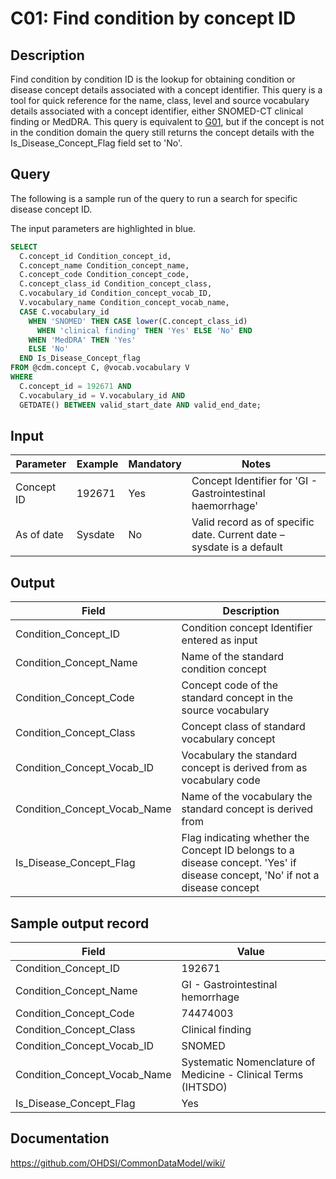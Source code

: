 <!---
Group:condition
Name:C01 Find condition by concept ID
Author:Patrick Ryan
CDM Version: 5.0
-->
# C01: Find condition by concept ID

## Description
Find condition by condition ID is the lookup for obtaining condition or disease concept details associated with a concept identifier. This query is a tool for quick reference for the name, class, level and source vocabulary details associated with a concept identifier, either SNOMED-CT clinical finding or MedDRA.
This query is equivalent to  [G01](http://vocabqueries.omop.org/general-queries/g1), but if the concept is not in the condition domain the query still returns the concept details with the Is_Disease_Concept_Flag field set to 'No'.

## Query
The following is a sample run of the query to run a search for specific disease concept ID. 

The input parameters are highlighted in  blue.

```sql
SELECT 
  C.concept_id Condition_concept_id, 
  C.concept_name Condition_concept_name, 
  C.concept_code Condition_concept_code, 
  C.concept_class_id Condition_concept_class,
  C.vocabulary_id Condition_concept_vocab_ID, 
  V.vocabulary_name Condition_concept_vocab_name, 
  CASE C.vocabulary_id 
    WHEN 'SNOMED' THEN CASE lower(C.concept_class_id)   
      WHEN 'clinical finding' THEN 'Yes' ELSE 'No' END 
    WHEN 'MedDRA' THEN 'Yes'
    ELSE 'No' 
  END Is_Disease_Concept_flag 
FROM @cdm.concept C, @vocab.vocabulary V 
WHERE 
  C.concept_id = 192671 AND 
  C.vocabulary_id = V.vocabulary_id AND 
  GETDATE() BETWEEN valid_start_date AND valid_end_date;
```

## Input

|  Parameter |  Example |  Mandatory |  Notes |
| --- | --- | --- | ------------------------------------------- |
|  Concept ID |  192671 |  Yes | Concept Identifier for 'GI - Gastrointestinal haemorrhage' |
|  As of date |  Sysdate |  No | Valid record as of specific date. Current date – sysdate is a default |

## Output

|  Field |  Description |
| --- | ----------------------------------------------- |
|  Condition_Concept_ID |  Condition concept Identifier entered as input |
|  Condition_Concept_Name |  Name of the standard condition concept |
|  Condition_Concept_Code |  Concept code of the standard concept in the source vocabulary |
|  Condition_Concept_Class |  Concept class of standard vocabulary concept |
|  Condition_Concept_Vocab_ID  |  Vocabulary the standard concept is derived from as vocabulary code |
|  Condition_Concept_Vocab_Name |  Name of the vocabulary the standard concept is derived from |
|  Is_Disease_Concept_Flag |  Flag indicating whether the Concept ID belongs to a disease concept. 'Yes' if disease concept, 'No' if not a disease concept |


## Sample output record

|  Field |  Value |
| --- | ----------------------------------------------- |
|  Condition_Concept_ID |  192671 |
|  Condition_Concept_Name |  GI - Gastrointestinal hemorrhage |
|  Condition_Concept_Code |  74474003 |
|  Condition_Concept_Class |  Clinical finding |
|  Condition_Concept_Vocab_ID |  SNOMED |
|  Condition_Concept_Vocab_Name | Systematic Nomenclature of Medicine - Clinical Terms (IHTSDO) |
|  Is_Disease_Concept_Flag |  Yes |

## Documentation
https://github.com/OHDSI/CommonDataModel/wiki/
